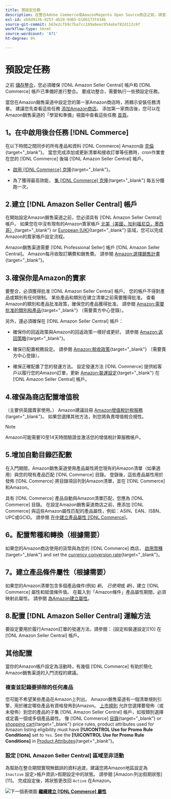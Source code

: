 ```yaml
---
title: 預設定任務
description: 在整合Adobe Commerce或AmazonMagento Open Source商店之前，請查看要完成的所需任務。
exl-id: eb9d9136-925f-4b20-9d65-b166173f434b
source-git-commit: b63e2cfb9c7ba7cc169a6eec954abe782d112c6f
workflow-type: tm+mt
source-wordcount: '871'
ht-degree: 0%

---
```


# 預設定任務

之前 [儲存整合](./store-integration.md)，您必須確保 [!DNL Amazon Seller Central] 帳戶和 [!DNL Commerce] 帳戶已準備好進行整合。 要成功整合，需要執行一些預設定任務。

當您在Amazon銷售渠道中設定您的第一家Amazon商店時，將顯示安裝任務清單。 建議您先查看這些任務 [添加Amazon商店](./store-integration.md)。 添加第一家商店後，您可以在Amazon銷售渠道的「學習和準備」視圖中查看這些任務 [首頁](./amazon-sales-channel-home.md)。

## 1。在中啟用後台任務 [!DNL Commerce]

在以下時間之間同步的所有產品和資料 [!DNL Commerce] Amazon由 [克倫](https://docs.magento.com/user-guide/system/cron.html){target="_blank"}。 當您完成添加或更新清單和接收訂單等任務時，cron作業會在您的 [!DNL Commerce] 後端 [!DNL Amazon Seller Central] 帳戶。

- [啟用 [!DNL Commerce] 克隆](https://docs.magento.com/user-guide/system/cron.html){target="_blank"}。

- 為了獲得最高效能， [集 [!DNL Commerce] 克隆](https://docs.magento.com/user-guide/configuration/advanced/system.html){target="_blank"} 每五分鐘跑一次。

## 2.建立 [!DNL Amazon Seller Central] 帳戶

在開始設定Amazon銷售渠道之前，您必須具有 [!DNL Amazon Seller Central] 帳戶。 如果您在中沒有現有的Amazon賣家帳戶 [北美（美國，加利福尼亞，墨西哥）](https://sell.amazon.com/){target="_blank"} or [European (UK)](https://sell.amazon.co.uk/sell-online/beginners-guide){target="_blank"} 區域，您可以完成Amazon的賣家帳戶設定流程。

Amazon銷售渠道需要 [!DNL Professional Seller] 帳戶 [!DNL Amazon Seller Central]。 Amazon每月收取訂購費和銷售費。 請參閱 [Amazon:選擇銷售計畫](https://sell.amazon.com/pricing.html){target="_blank"}。

## 3.確保你是Amazon的賣家

要整合，必須獲得批准 [!DNL Amazon Seller Central] 帳戶。 您的帳戶不得對產品或類別有任何限制。 某些產品和類別在建立清單之前需要獲得批准。 查看Amazon的類別和產品批准政策，確保您的產品獲得批准。 請參閱 [Amazon:需要批准的類別和產品](https://sellercentral.amazon.com/gp/help/200333160){target="_blank"} （需要賣方中心登錄）。

另外，還必須確保在 [!DNL Amazon Seller Central] 帳戶：

- 確保你的回返政策與Amazon的回返政策一樣好或更好。 請參閱 [Amazon:返回策略](https://www.amazon.com/gp/help/customer/display.html){target="_blank"}。

- 確保已配置稅務設定。 請參閱 [Amazon:稅收政策](https://sellercentral.amazon.com/gp/help/external/help.html){target="_blank"} （需要賣方中心登錄）。

- 確保正確配置了您的發運方法。 設定發運方法 [!DNL Commerce] 提供給客戶以履行您的Amazon訂單，更新 [Amazon:裝運設定](https://sellercentral.amazon.com/sbr/ref=xx_shipset_dnav_xx#shipping_templates){target="_blank"} 在 [!DNL Amazon Seller Central] 帳戶。

## 4.確保為商店配置增值稅

（主要供英國賣家使用。） Amazon建議註冊 [Amazon增值稅計稅服務](https://sell.amazon.co.uk/learn/vat-resources#vat-services-on-amazon){target="_blank"}。 如果您選擇其他方法，則您將負責增值稅合規性。

>[!NOTE]
>
>Amazon可能需要10至14天時間驗證並激活您的增值稅計算服務帳戶。

## 5.增加自動目錄匹配數

在入門期間，Amazon銷售渠道使用產品屬性將您現有的Amazon清單（如果適用）與您的現有產品匹配 [!DNL Commerce] 目錄。 登錄後，這些產品屬性用於發佈 [!DNL Commerce] 將目錄項目列到Amazon清單，並在 [!DNL Commerce] 和Amazon。

具有 [!DNL Commerce] 產品自動與Amazon清單匹配，您應為 [!DNL Commerce] 目錄。 在設定Amazon銷售渠道商店之前，應添加 [!DNL Commerce] 與這些Amazon屬性匹配的產品屬性，例如：ASIN、EAN、ISBN、UPC或GCID。 請參閱 [在中建立產品屬性 [!DNL Commerce]](./ob-creating-magento-attributes.md)。

## 6。配置幣種和轉換（根據需要）

如果您的Amazon商店使用的貨幣與為您的 [!DNL Commerce] 商店， [啟用幣種](https://docs.magento.com/user-guide/configuration/general/currency-setup.html){target="_blank"} and set the [currency conversion rate](https://docs.magento.com/user-guide/stores/currency-update.html){target="_blank"}。

## 7。建立產品條件屬性（根據需要）

如果您的Amazon清單包含多個產品條件(例如 _新_。 _已使用_&#x200B;或 _新_)，建立 [!DNL Commerce] 屬性和賦值條件值。 在載入到「Amazon條件」產品屬性期間，必須映射此屬性。 請參閱 [為Amazon建立屬性](./ob-creating-magento-attributes.md)。

## 8.配置 [!DNL Amazon Seller Central] 運輸方法

要設定要用於履行Amazon訂單的發運方法，請參閱： [設定和裝運設定][10] 在 [!DNL Amazon Seller Central] 帳戶。

## 其他配置

當你的Amazon帳戶設定為活動時，有幾個 [!DNL Commerce] 有助於簡化Amazon銷售渠道的入門流程的建議。

### 複查並記錄要排除的任何產品

您可能不希望某些產品在Amazon上列出。 Amazon銷售渠道有一個清單規則引擎，用於確定哪些產品有資格發佈到Amazon。 [上市規則](./listing-rules.md) 允許您選擇要發佈（或未發佈）到您的產品的子集 [!DNL Amazon Seller Central] 帳戶，如按類別選擇或定義一個或多個產品屬性。 像 [!DNL Commerce] [目錄](https://docs.magento.com/user-guide/marketing/price-rules-catalog.html){target="_blank"} or [shopping cart](https://docs.magento.com/user-guide/marketing/price-rules-cart.html){target="_blank"} price rules, product attributes used for Amazon listing eligibility must have **[!UICONTROL Use for Promo Rule Conditions]** set to `Yes`. See the **[!UICONTROL Use for Promo Rule Conditions]** in [Product Attributes](https://docs.magento.com/user-guide/stores/attributes-product.html){target="_blank"}。

### 設定 [!DNL Amazon Seller Central] 區域至非活動

為幫助在整合期間實現無錯誤的資料過渡，建議您將Amazon地區設定為 `Inactive` 設定>帳戶資訊>假期設定中的狀態。 請參閱 [Amazon:列出假期狀態][11]。 完成設定後，將狀態更改回 `Active` 在Amazon。

![下一個表徵圖](assets/btn-next.png) [**繼續建立 [!DNL Commerce] 屬性**](./ob-creating-magento-attributes.md)
